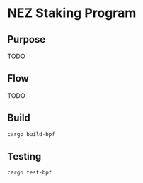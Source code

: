 # NEZ Staking Program

## Purpose 
TODO

## Flow 
TODO

## Build
```bash
cargo build-bpf
```

## Testing
```bash
cargo test-bpf
```